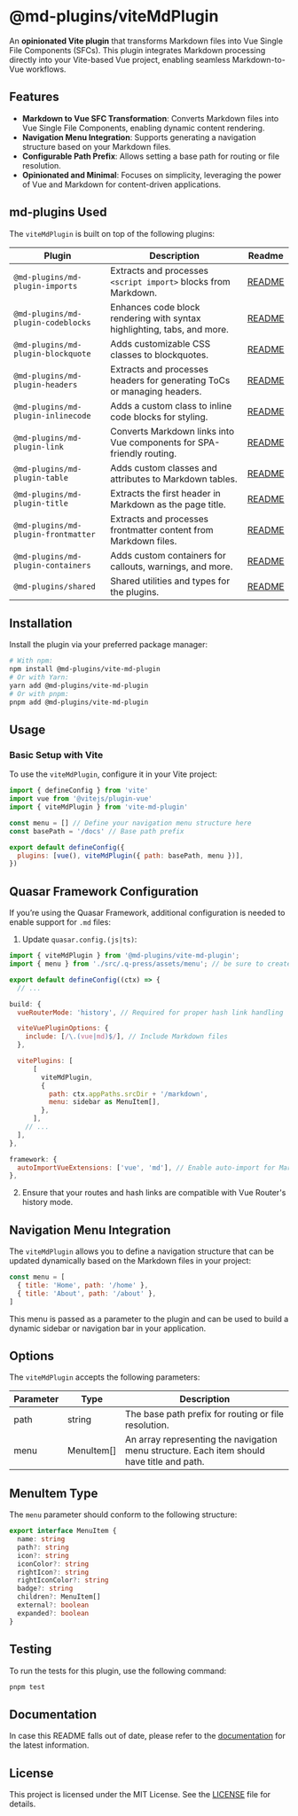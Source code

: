# @md-plugins/viteMdPlugin

An **opinionated Vite plugin** that transforms Markdown files into Vue Single File Components (SFCs). This plugin integrates Markdown processing directly into your Vite-based Vue project, enabling seamless Markdown-to-Vue workflows.

## Features

- **Markdown to Vue SFC Transformation**: Converts Markdown files into Vue Single File Components, enabling dynamic content rendering.
- **Navigation Menu Integration**: Supports generating a navigation structure based on your Markdown files.
- **Configurable Path Prefix**: Allows setting a base path for routing or file resolution.
- **Opinionated and Minimal**: Focuses on simplicity, leveraging the power of Vue and Markdown for content-driven applications.

## md-plugins Used

The `viteMdPlugin` is built on top of the following plugins:

| Plugin                              | Description                                                             | Readme                                             |
| ----------------------------------- | ----------------------------------------------------------------------- | -------------------------------------------------- |
| `@md-plugins/md-plugin-imports`     | Extracts and processes `<script import>` blocks from Markdown.          | [README](packages/md-plugin-imports/README.md)     |
| `@md-plugins/md-plugin-codeblocks`  | Enhances code block rendering with syntax highlighting, tabs, and more. | [README](packages/md-plugin-codeblocks/README.md)  |
| `@md-plugins/md-plugin-blockquote`  | Adds customizable CSS classes to blockquotes.                           | [README](packages/md-plugin-blockquote/README.md)  |
| `@md-plugins/md-plugin-headers`     | Extracts and processes headers for generating ToCs or managing headers. | [README](packages/md-plugin-headers/README.md)     |
| `@md-plugins/md-plugin-inlinecode`  | Adds a custom class to inline code blocks for styling.                  | [README](packages/md-plugin-inlinecode/README.md)  |
| `@md-plugins/md-plugin-link`        | Converts Markdown links into Vue components for SPA-friendly routing.   | [README](packages/md-plugin-link/README.md)        |
| `@md-plugins/md-plugin-table`       | Adds custom classes and attributes to Markdown tables.                  | [README](packages/md-plugin-table/README.md)       |
| `@md-plugins/md-plugin-title`       | Extracts the first header in Markdown as the page title.                | [README](packages/md-plugin-title/README.md)       |
| `@md-plugins/md-plugin-frontmatter` | Extracts and processes frontmatter content from Markdown files.         | [README](packages/md-plugin-frontmatter/README.md) |
| `@md-plugins/md-plugin-containers`  | Adds custom containers for callouts, warnings, and more.                | [README](packages/md-plugin-containers/README.md)  |
| `@md-plugins/shared`                | Shared utilities and types for the plugins.                             | [README](packages/shared/README.md)                |

## Installation

Install the plugin via your preferred package manager:

```bash
# With npm:
npm install @md-plugins/vite-md-plugin
# Or with Yarn:
yarn add @md-plugins/vite-md-plugin
# Or with pnpm:
pnpm add @md-plugins/vite-md-plugin
```

## Usage

### Basic Setup with Vite

To use the `viteMdPlugin`, configure it in your Vite project:

```js
import { defineConfig } from 'vite'
import vue from '@vitejs/plugin-vue'
import { viteMdPlugin } from 'vite-md-plugin'

const menu = [] // Define your navigation menu structure here
const basePath = '/docs' // Base path prefix

export default defineConfig({
  plugins: [vue(), viteMdPlugin({ path: basePath, menu })],
})
```

## Quasar Framework Configuration

If you’re using the Quasar Framework, additional configuration is needed to enable support for `.md` files:

1. Update `quasar.config.(js|ts)`:

```js
import { viteMdPlugin } from '@md-plugins/vite-md-plugin';
import { menu } from './src/.q-press/assets/menu'; // be sure to create this file

export default defineConfig((ctx) => {
  // ...
```

```js
build: {
  vueRouterMode: 'history', // Required for proper hash link handling

  viteVuePluginOptions: {
    include: [/\.(vue|md)$/], // Include Markdown files
  },

  vitePlugins: [
      [
        viteMdPlugin,
        {
          path: ctx.appPaths.srcDir + '/markdown',
          menu: sidebar as MenuItem[],
        },
      ],
    // ...
  ],
},

framework: {
  autoImportVueExtensions: ['vue', 'md'], // Enable auto-import for Markdown extensions
},
```

2. Ensure that your routes and hash links are compatible with Vue Router's history mode.

## Navigation Menu Integration

The `viteMdPlugin` allows you to define a navigation structure that can be updated dynamically based on the Markdown files in your project:

```js
const menu = [
  { title: 'Home', path: '/home' },
  { title: 'About', path: '/about' },
]
```

This menu is passed as a parameter to the plugin and can be used to build a dynamic sidebar or navigation bar in your application.

## Options

The `viteMdPlugin` accepts the following parameters:

| Parameter | Type       | Description                                                                                |
| --------- | ---------- | ------------------------------------------------------------------------------------------ |
| path      | string     | The base path prefix for routing or file resolution.                                       |
| menu      | MenuItem[] | An array representing the navigation menu structure. Each item should have title and path. |

## MenuItem Type

The `menu` parameter should conform to the following structure:

```ts
export interface MenuItem {
  name: string
  path?: string
  icon?: string
  iconColor?: string
  rightIcon?: string
  rightIconColor?: string
  badge?: string
  children?: MenuItem[]
  external?: boolean
  expanded?: boolean
}
```

## Testing

To run the tests for this plugin, use the following command:

```bash
pnpm test
```

## Documentation

In case this README falls out of date, please refer to the [documentation](https://md-plugins.netlify.app/vite-plugins/vitemdplugin/overview) for the latest information.

## License

This project is licensed under the MIT License. See the [LICENSE](LICENSE.md) file for details.
